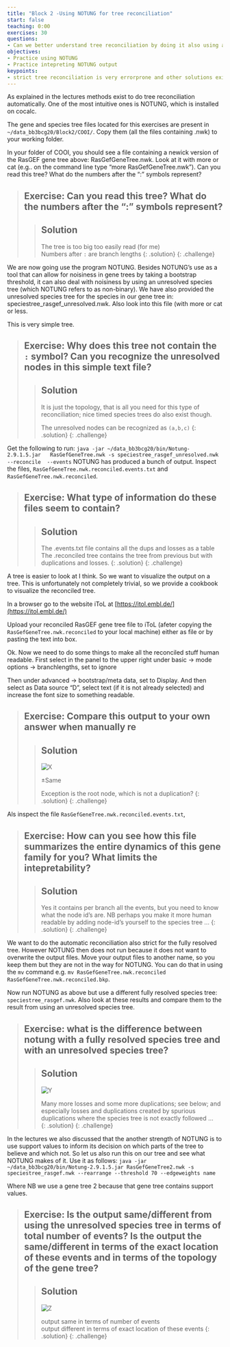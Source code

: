 ```yaml
---
title: "Block 2 -Using NOTUNG for tree reconciliation"
start: false
teaching: 0:00
exercises: 30
questions:
- Can we better understand tree reconciliation by doing it also using a program 
objectives:
- Practice using NOTUNG 
- Practice intepreting NOTUNG output
keypoints:
- strict tree reconciliation is very errorprone and other solutions exist with gene trees (that are generally imperfect)
---
```





As explained in the lectures methods exist to do tree reconciliation automatically. One of the most intuitive ones is NOTUNG, which is installed on cocalc. 

The gene and species tree files located for this exercises are present in  `~/data_bb3bcg20/Block2/COOI/`. Copy them (all the files containing .nwk) to your working folder. 

In your folder of COOI, you should see a file containing a newick version of the RasGEF gene tree above: RasGefGeneTree.nwk. Look at it with more or cat (e.g.. on the command line type “more RasGefGeneTree.nwk”). Can you read this tree? What do the numbers after the “:” symbols represent?
> ## Exercise: Can you read this tree? What do the numbers after the “:” symbols represent?
>
>> ## Solution
>> The tree is too big too easily read (for me)\
>> Numbers after `:` are branch lengths
> {: .solution}
{: .challenge}



We are now going use the program NOTUNG. Besides NOTUNG’s use as a tool that can allow for noisiness in gene trees by taking a bootstrap threshold, it can also deal with noisiness by using an unresolved species tree (which NOTUNG refers to as non-binary). We have also provided the unresolved species tree for the species in our gene tree in: speciestree_rasgef_unresolved.nwk. Also look into this file (with more or cat or less. 

This is very simple tree. 
> ## Exercise: Why does this tree not contain the `:` symbol? Can you recognize the unresolved nodes in this simple text file?
>
>> ## Solution
>> It is just the topology, that is all you need for this type of reconciliation; nice timed species trees do also exist though.
>>
>> The unresolved nodes can be recognized as `(a,b,c)`
> {: .solution}
{: .challenge}

Get the following to run: `java -jar ~/data_bb3bcg20/bin/Notung-2.9.1.5.jar   RasGefGeneTree.nwk -s speciestree_rasgef_unresolved.nwk --reconcile  --events`
   NOTUNG has produced a bunch of output. Inspect the files, `RasGefGeneTree.nwk.reconciled.events.txt` and `RasGefGeneTree.nwk.reconciled`. 
   
   
> ## Exercise:   What type of information do these files seem to contain? 
>
>> ## Solution
>> The .events.txt file contains all the dups and losses as a table
>> The .reconciled tree contains the tree from previous but with duplications and losses.
> {: .solution}
{: .challenge}

[//]: ## (Are ?? cD species nodes that exist in the gene tree but not in  the unresolved tree? ??? )

A tree is easier to look at I think. So we want to visualize the output on a tree. This is unfortunately not completely trivial, so we provide a cookbook to visualize the reconciled tree. 
        
In a browser go to the website iToL at [https://itol.embl.de/](https://itol.embl.de/)
 
Upload your reconciled RasGEF gene tree file to iToL (afeter copying the `RasGefGeneTree.nwk.reconciled` to your local machine) either as file or by pasting the text into box. 
    
Ok. Now we need to do some things to make all the reconciled stuff human readable. First select in the panel to the upper right under basic -> mode options -> branchlengths, set to ignore 
    
Then under advanced -> bootstrap/meta data, set to Display. And then select as Data source “D”, select text (if it is not already selected) and increase the font size to something readable.
    
> ## Exercise:   Compare this output to your own answer when manually re
>
>> ## Solution
>> ![X](../fig/answer_notung_unresolves.png)
>>
>>
>>±Same
>>
>>Exception is the root node, which is not a duplication?
> {: .solution}
{: .challenge}
    
    
Als inspect the file `RasGefGeneTree.nwk.reconciled.events.txt`, 
> ## Exercise:  How can you see how this file summarizes the entire dynamics of this gene family for you? What limits the intepretability? 
>
>> ## Solution
>>Yes it contains per branch all the events, but you need to know what the node id’s are. NB perhaps you make it more human readable by adding node-id’s yourself to the species tree … 
> {: .solution}
{: .challenge}
    
We want to do the automatic reconciliation also strict for the fully resolved tree. However NOTUNG then does not run because it does not want to overwrite the output files. Move your output files to another name, so you keep them but they are not in the way for NOTUNG. You can do that in using the `mv` command  e.g. `mv RasGefGeneTree.nwk.reconciled RasGefGeneTree.nwk.reconciled.bkp`. 


Now run NOTUNG as above but use a different fully resolved species tree: `speciestree_rasgef.nwk`. Also look at these results and compare them to the result from using an unresolved species tree.

> ## Exercise:  what is the difference between notung with a fully resolved species tree and with an unresolved species tree? 
>
>> ## Solution
>>![Y](../fig/answer_notung_strict.png)
>>
>> Many more losses and some more duplications; see below; and especially losses and duplications created by spurious duplications where the species tree is not exactly followed  …  
> {: .solution}
{: .challenge}

[//]: ## (To compare trees: http://phylo.io/ try it, except ) 

In the lectures we also discussed that the another strength of NOTUNG is to use support values to inform its decision on which parts of the tree to believe and which not. So let us also run this on our tree and see what NOTUNG makes of it. Use it as follows: `java -jar ~/data_bb3bcg20/bin/Notung-2.9.1.5.jar RasGefGeneTree2.nwk -s speciestree_rasgef.nwk --rearrange --threshold 70 --edgeweights name`

Where NB we use a gene tree 2 because that gene tree contains support values. 
> ## Exercise: Is the output same/different from using the unresolved species tree in terms of total number of events?  Is the output the same/different in terms of the exact location of these events and in terms of the topology of the gene tree?
>
>> ## Solution
>>![Z](../fig/answer_notung_strict.png)
>> 
>>  output same in terms of number of events \
>> output different in terms of exact location of these events
> {: .solution}
{: .challenge}
